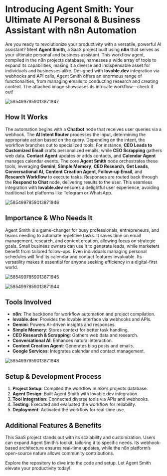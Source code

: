 # Introducing Agent Smith: Your Ultimate AI Personal & Business Assistant with n8n Automation



Are you ready to revolutionize your productivity with a versatile, powerful AI assistant? Meet **Agent Smith**, a SaaS project built using **n8n** that serves as your ultimate personal and business assistant. This workflow agent, compiled in the n8n projects database, harnesses a wide array of tools to expand its capabilities, making it a diverse and indispensable asset for individuals and businesses alike. Designed with **lovable.dev** integration via webhooks and API calls, Agent Smith offers an enormous range of functionalities, from managing emails to conducting research and creating content. The attached image showcases its intricate workflow—check it out!

![5854997859013871947](https://github.com/user-attachments/assets/dbe37b5a-03a1-4c96-8805-c2d76ac519a3)

## How It Works
The automation begins with a **Chatbot** node that receives user queries via a webhook. The **AI Intent Router** processes the input, determining the appropriate action based on the query. Depending on the intent, the workflow branches out to specialized tools. For instance, **CEO Leads to Customized Email** crafts personalized emails, while **CEO Scrapping** gathers web data. **Contact Agent** updates or adds contacts, and **Calendar Agent** manages calendar events. The core **Agent Smith** node orchestrates these tools, leveraging **Gemini**, **Simple Memory**, **CEO Research**, **Get Leads**, **Conversational AI**, **Content Creation Agent**, **Follow-up Email**, and **Research Workflow** to execute tasks. Responses are routed back through the **Respond to Chat** node, delivering results to the user. This seamless integration with **lovable.dev** ensures a delightful user experience, avoiding traditional bot platforms like Telegram or WhatsApp.

![5854997859013871946](https://github.com/user-attachments/assets/a493868d-7273-4669-99cf-0316cc5bd18c)


## Importance & Who Needs It
Agent Smith is a game-changer for busy professionals, entrepreneurs, and teams needing to automate repetitive tasks. It saves time on email management, research, and content creation, allowing focus on strategic goals. Small business owners can use it to generate leads, while marketers benefit from tailored follow-ups. Even individuals managing personal schedules will find its calendar and contact features invaluable. Its versatility makes it essential for anyone seeking efficiency in a digital-first world.


![5854997859013871945](https://github.com/user-attachments/assets/d8f15392-52c5-49fb-bf9a-784a2dd7340e)

![5854997859013871944](https://github.com/user-attachments/assets/47895f2d-e9eb-46ed-9544-6053bd4c4a71)

## Tools Involved
- **n8n**: The backbone for workflow automation and project compilation.
- **lovable.dev**: Provides the lovable interface via webhooks and APIs.
- **Gemini**: Powers AI-driven insights and responses.
- **Simple Memory**: Stores context for better task handling.
- **CEO Research & Scrapping**: Gathers web data and research.
- **Conversational AI**: Enhances natural interaction.
- **Content Creation Agent**: Generates blog posts and emails.
- **Google Services**: Integrates calendar and contact management.

![5854997859013871948](https://github.com/user-attachments/assets/39c669bc-5d68-49a4-ab79-efebae4c4e66)


## Setup & Development Process
1. **Project Setup**: Compiled the workflow in n8n’s projects database.
2. **Agent Design**: Built Agent Smith with lovable.dev integration.
3. **Tool Integration**: Connected diverse tools via APIs and webhooks.
4. **Testing**: Executed and evaluated the workflow for reliability.
5. **Deployment**: Activated the workflow for real-time use.

## Additional Features & Benefits
This SaaS project stands out with its scalability and customization. Users can expand Agent Smith’s toolkit, tailoring it to specific needs. Its webhook-based architecture ensures real-time updates, while the n8n platform’s open-source nature allows community contributions.

Explore the repository to dive into the code and setup. Let Agent Smith elevate your productivity today!
